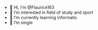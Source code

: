 - 👋 Hi, I’m @Flaurice163
- 👀 I’m interested in field of study and sport
- 🌱 I’m currently learning informatic
- 💞️ I’m single

<!---
Flaurice163/Flaurice163 is a ✨ special ✨ repository because its `README.md` (this file) appears on your GitHub profile.
You can click the Preview link to take a look at your changes.
--->
